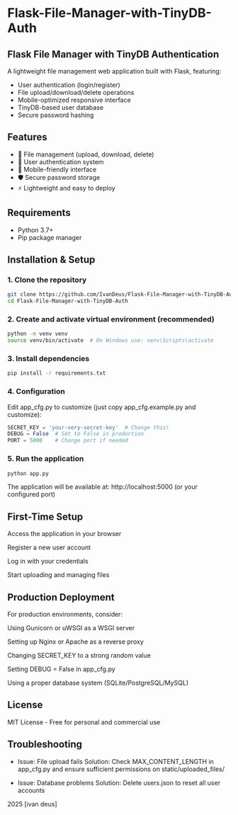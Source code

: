 # Flask-File-Manager-with-TinyDB-Auth
## Flask File Manager with TinyDB Authentication

A lightweight file management web application built with Flask, featuring:
- User authentication (login/register)
- File upload/download/delete operations
- Mobile-optimized responsive interface
- TinyDB-based user database
- Secure password hashing

## Features

- 📁 File management (upload, download, delete)
- 🔐 User authentication system
- 📱 Mobile-friendly interface
- 🛡️ Secure password storage
- ⚡ Lightweight and easy to deploy

## Requirements

- Python 3.7+
- Pip package manager

## Installation & Setup

### 1. Clone the repository
```bash
git clone https://github.com/IvanDeus/Flask-File-Manager-with-TinyDB-Auth.git
cd Flask-File-Manager-with-TinyDB-Auth
```
### 2. Create and activate virtual environment (recommended)
```bash
python -m venv venv
source venv/bin/activate  # On Windows use: venv\Scripts\activate
```
### 3. Install dependencies
```bash
pip install -r requirements.txt
```
### 4. Configuration
Edit app_cfg.py to customize (just copy app_cfg.example.py and customize):

```python
SECRET_KEY = 'your-very-secret-key'  # Change this!
DEBUG = False  # Set to False in production
PORT = 5000    # Change port if needed
```
### 5. Run the application
```bash
python app.py
```
The application will be available at:
http://localhost:5000 (or your configured port)

## First-Time Setup
Access the application in your browser

Register a new user account

Log in with your credentials

Start uploading and managing files

## Production Deployment
For production environments, consider:

Using Gunicorn or uWSGI as a WSGI server

Setting up Nginx or Apache as a reverse proxy

Changing SECRET_KEY to a strong random value

Setting DEBUG = False in app_cfg.py

Using a proper database system (SQLite/PostgreSQL/MySQL)

## License
MIT License - Free for personal and commercial use

## Troubleshooting
- Issue: File upload fails
  Solution: Check MAX_CONTENT_LENGTH in app_cfg.py and ensure sufficient permissions on static/uploaded_files/

- Issue: Database problems
  Solution: Delete users.json to reset all user accounts

2025 [ivan deus]
